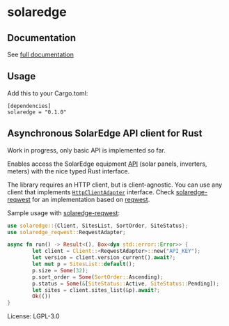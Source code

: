 # solaredge

## Documentation

See [full documentation](https://docs.rs/solaredge)

## Usage

Add this to your Cargo.toml:
```
[dependencies]
solaredge = "0.1.0"
```

## Asynchronous SolarEdge API client for Rust

Work in progress, only basic API is implemented so far.

Enables access the SolarEdge equipment [API](https://www.solaredge.com/sites/default/files/se_monitoring_api.pdf)
(solar panels, inverters, meters) with the nice typed Rust interface.

The library requires an HTTP client, but is client-agnostic. You can use any client that implements
[`HttpClientAdapter`](https://docs.rs/solaredge/*/solaredge/trait.HttpClientAdapter.html) interface.
Check [solaredge-reqwest](https://crates.io/crates/solaredge-reqwest) for an implementation based
on [reqwest](https://crates.io/crates/reqwest).

Sample usage with [solaredge-reqwest](https://crates.io/crates/solaredge-reqwest):
```rust
use solaredge::{Client, SitesList, SortOrder, SiteStatus};
use solaredge_reqwest::ReqwestAdapter;

async fn run() -> Result<(), Box<dyn std::error::Error>> {
		let client = Client::<ReqwestAdapter>::new("API_KEY");
		let version = client.version_current().await?;
		let mut p = SitesList::default();
		p.size = Some(32);
		p.sort_order = Some(SortOrder::Ascending);
		p.status = Some(&[SiteStatus::Active, SiteStatus::Pending]);
		let sites = client.sites_list(&p).await?;
		Ok(())
}
```

License: LGPL-3.0

